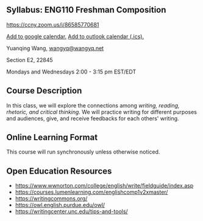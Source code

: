 ## Syllabus: ENG110 Freshman Composition
https://ccny.zoom.us/j/86585770681

[Add to google calendar.](https://ccny.zoom.us/meeting/tZIof-yvqTssEtUJ4z8MgoWLRexBwgIcvIWX/calendar/google/add)
[Add to outlook calendar (.ics).](https://ccny.zoom.us/meeting/tZIof-yvqTssEtUJ4z8MgoWLRexBwgIcvIWX/ics)

Yuanqing Wang, wangyq@wangyq.net

Section E2, 22845

Mondays and Wednesdays 2:00 - 3:15 pm EST/EDT

## Course Description
In this class, we will explore the connections among _writing, reading, rhetoric, and critical thinking_.
We will practice writing for different purposes and audiences, give, and receive feedbacks for each others' writing.

## Online Learning Format
This course will run synchronously unless otherwise noticed. 

## Open Education Resources
- https://www.wwnorton.com/college/english/write/fieldguide/index.asp 
- https://courses.lumenlearning.com/englishcomp1v2xmaster/ 
- https://writingcommons.org/
- https://owl.english.purdue.edu/owl/ 
- https://writingcenter.unc.edu/tips-and-tools/



